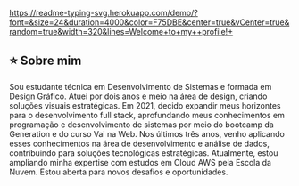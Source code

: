 https://readme-typing-svg.herokuapp.com/demo/?font=&size=24&duration=4000&color=F75DBE&center=true&vCenter=true&random=true&width=320&lines=Welcome+to+my++profile!+
## ⭐️ Sobre mim
Sou estudante técnica em Desenvolvimento de Sistemas e formada em Design Gráfico. Atuei por dois anos e meio na área de design, criando soluções visuais estratégicas. Em 2021, decido expandir meus horizontes para o desenvolvimento full stack, aprofundando meus conhecimentos em programação e desenvolvimento de sistemas por meio do bootcamp da Generation  e do curso Vai na Web.
Nos últimos três anos, venho aplicando esses conhecimentos na área de desenvolvimento e análise de dados, contribuindo para soluções tecnológicas estratégicas. Atualmente, estou ampliando minha expertise com estudos em Cloud AWS pela Escola da Nuvem. Estou aberta para novos desafios e oportunidades.

  
  
  
